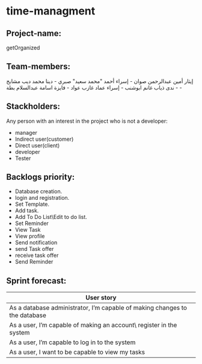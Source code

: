 # time-managment

## Project-name:
getOrganized

## Team-members:
إيثار أمين عبدالرحمن صوان -
إسراء أحمد "محمد سعيد" صبري -
دينا محمد ديب مشايخ -
ندى ذياب غانم ابوشنب -
إسراء عماد غازب عواد -
فايزة اسامة عبدالسلام بطة -

## Stackholders:
Any person with an interest in the project who is not a
developer:
-  manager
-  Indirect user(customer)
-  Direct user(client)
-  developer
-  Tester

## Backlogs priority:
- Database creation.
- login and registration.
- Set Template.
- Add task.
- Add To Do List\Edit to do list.
- Set Reminder
- View Task
- View profile 
- Send notification
- send Task offer 
- receive task offer
- Send Reminder

## Sprint forecast:
|     User story    |
| ------------------------ |
|     As a database administrator, I’m capable of making changes to the database  |
|     As a user, I’m capable of making an account\ register in the system |
|     As a user, I’m capable to log in to the system     |
|     As a user, I want to be capable to view my tasks |




